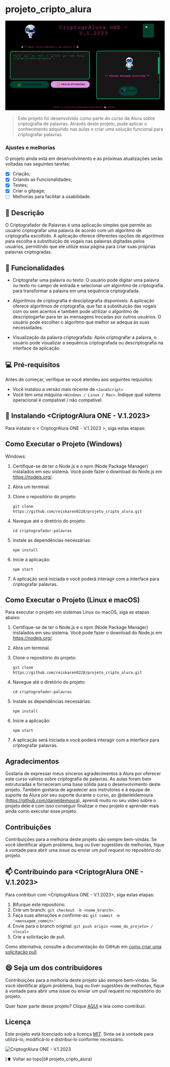 # projeto_cripto_alura

<img src="img/imagem_projeto.png" alt="Imagem do Projeto">

> Este projeto foi desenvolvido como parte do curso da Alura sobre criptografia de palavras. Através deste projeto, pude aplicar o conhecimento adquirido nas aulas e criar uma solução funcional para criptografar palavras.

### Ajustes e melhorias

O projeto ainda está em desenvolvimento e as próximas atualizações serão voltadas nas seguintes tarefas:

- [x] Criação;
- [x] Criando as Funcionalidades;
- [x] Testes;
- [x] Criar o gitpage;
- [ ] Melhorias para facilitar a usabilidade.

## 📕 Descrição

O Criptografador de Palavras é uma aplicação simples que permite ao usuário criptografar uma palavra de acordo com um algoritmo de criptografia escolhido. A aplicação oferece diferentes opções de algoritmos para escolha a substituição de vogais nas palavras digitadas pelos usuários, permitindo que ele utilize essa página para criar suas próprias palavras criptogradas.

## 📝 Funcionalidades

* Criptografar uma palavra ou texto: O usuário pode digitar uma palavra ou texto no campo de entrada e selecionar um algoritmo de criptografia para transformar a palavra em uma sequência criptografada.

* Algoritmos de criptografia e desciptografia disponíveis: A aplicação oferece algoritmos de criptografia, que faz a substituição das vogais com ou sem acentos e também pode utrilizar o algoritmo de descriptogarfar para ler as mensagens trocadas por outros usuários. O usuário pode escolher o algoritmo que melhor se adequa às suas necessidades.

* Visualização da palavra criptografada: Após criptografar a palavra, o usuário pode visualizar a sequência criptografada ou descriptografia na interface da aplicação.

## 💻 Pré-requisitos

Antes de começar, verifique se você atendeu aos seguintes requisitos:
<!---Estes são apenas requisitos de exemplo. Adicionar, duplicar ou remover conforme necessário--->
* Você instalou a versão mais recente de `<JavaScript>`
* Você tem uma máquina `<Windows / Linux / Mac>`. Indique qual sistema operacional é compatível / não compatível.

## 🚀 Instalando <CriptogrAlura ONE - V.1.2023>

Para instalar o < CriptogrAlura ONE - V.1.2023 >, siga estas etapas:

## Como Executar o Projeto (Windows)

Windows:

1. Certifique-se de ter o Node.js e o npm (Node Package Manager) instalados em seu sistema. Você pode fazer o download do Node.js em https://nodejs.org/.

2. Abra um terminal.

3. Clone o repositório do projeto:

   ```
   git clone  https://github.com/reiskaren0228/projeto_cripto_alura.git
   ```

4. Navegue até o diretório do projeto:

   ```
   cd criptografador-palavras
   ```

5. Instale as dependências necessárias:

   ```
   npm install
   ```

6. Inicie a aplicação:

   ```
   npm start
   ```

7. A aplicação será iniciada e você poderá interagir com a interface para criptografar palavras.

## Como Executar o Projeto (Linux e macOS)

Para executar o projeto em sistemas Linux ou macOS, siga as etapas abaixo:

1. Certifique-se de ter o Node.js e o npm (Node Package Manager) instalados em seu sistema. Você pode fazer o download do Node.js em https://nodejs.org/.

2. Abra um terminal.

3. Clone o repositório do projeto:

   ```
   git clone  https://github.com/reiskaren0228/projeto_cripto_alura.git
   ```

4. Navegue até o diretório do projeto:

   ```
   cd criptografador-palavras
   ```

5. Instale as dependências necessárias:

   ```
   npm install
   ```

6. Inicie a aplicação:

   ```
   npm start
   ```

7. A aplicação será iniciada e você poderá interagir com a interface para criptografar palavras.

## Agradecimentos

Gostaria de expressar meus sinceros agradecimentos à Alura por oferecer este curso valioso sobre criptografia de palavras. As aulas foram bem estruturadas e forneceram uma base sólida para o desenvolvimento deste projeto. Também gostaria de agradecer aos instrutores e à equipe de suporte da Alura por seu suporte durante o curso, ao @danieldemoura (https://github.com/danieldemoura), aprendi muito no seu vídeo sobre o projeto dele e com isso conseguir finalizar o meu projeto e aprender mais ainda como executar esse projeto.

## Contribuições

Contribuições para a melhoria deste projeto são sempre bem-vindas. Se você identificar algum problema, bug ou tiver sugestões de melhorias, fique à vontade para abrir uma *issue* ou enviar um *pull request* no repositório do projeto.

## 📫 Contribuindo para <CriptogrAlura ONE - V.1.2023>

Para contribuir com <CriptogrAlura ONE - V.1.2023>, siga estas etapas:

1. Bifurque este repositório.
2. Crie um branch: `git checkout -b <nome_branch>`.
3. Faça suas alterações e confirme-as: `git commit -m '<mensagem_commit>'`
4. Envie para o branch original: `git push origin <nome_do_projeto> / <local>`
5. Crie a solicitação de pull.

Como alternativa, consulte a documentação do GitHub em [como criar uma solicitação pull](https://help.github.com/en/github/collaborating-with-issues-and-pull-requests/creating-a-pull-request).

## 😄 Seja um dos contribuidores<br>

Contribuições para a melhoria deste projeto são sempre bem-vindas. Se você identificar algum problema, bug ou tiver sugestões de melhorias, fique à vontade para abrir uma issue ou enviar um pull request no repositório do projeto.

Quer fazer parte desse projeto? Clique [AQUI](CONTRIBUTING.md) e leia como contribuir.

## Licença

Este projeto está licenciado sob a licença [MIT](https://opensource.org/licenses/MIT). Sinta-se à vontade para utilizá-lo, modificá-lo e distribuí-lo conforme necessário.

![CriptogrAlura ONE - V.1.2023](imgqrcodecriptoalurapng.svg)


[⬆ Voltar ao topo](# projeto_cripto_alura)<br>
